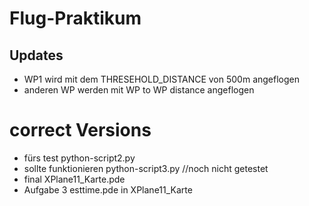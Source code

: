 # Flug-Praktikum

##  Updates
- WP1 wird mit dem THRESEHOLD_DISTANCE von 500m angeflogen 
- anderen WP werden mit WP to WP distance angeflogen 

# correct Versions 
- fürs test python-script2.py
- sollte funktionieren python-script3.py //noch nicht getestet
- final XPlane11_Karte.pde 
- Aufgabe 3 esttime.pde in XPlane11_Karte


